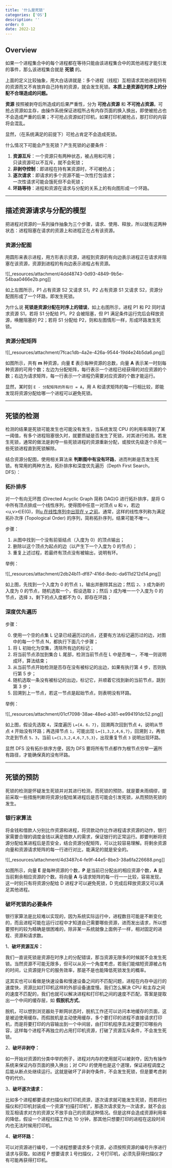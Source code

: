 ```yaml
---
title: '什么是死锁'
categories: ['OS']
description: ''
order: 0
date: 2022-12
---
```


## Overview

如果一个进程集合中的每个进程都在等待只能由该进程集合中的其他进程才能引发的事件，那么该进程集合就是 **死锁** 的。

上面的定义比较抽象，用大白话讲就是：多个进程（线程）互相请求其他进程持有的资源而又不肯放弃自己持有的资源，就会发生死锁。**本质上是资源在时序上的分配不合理造成的问题。**

**资源** 按照被剥夺后所造成的后果严重性，分为 **可抢占资源** 和 **不可抢占资源**。可抢占资源如主存，由操作系统保证进程所占有内存页面的换入换出，即使被抢占也不会造成严重的后果；不可抢占资源如打印机，如果打印机被抢占，那打印的内容将会混乱。

显然，（在系统满足的前提下）可抢占肯定不会造成死锁。

什么情况下可能会产生死锁？产生死锁的必要条件：

1. **资源互斥**：一个资源只有两种状态，被占用和可用；  
   只读资源可以不互斥，就不会死锁；
2. **非剥夺控制**：即进程在持有某资源时，不可被抢占；
3. **逐次请求**：即请求的多个资源不能一次性打包请求；  
   一次性请求可能会饿死但不会死锁；
4. **环路等待**：进程和资源在请求与分配的关系上的有向图形成一个环路。

---

## 描述资源请求与分配的模型

把进程对资源的一系列操作抽象为三个步骤，请求、使用、释放，所以就有这两种状态：进程阻塞在请求的资源上和进程正在占有该资源。

### 资源分配图

用圆形来表示进程，用方形表示资源，进程到资源的有向边表示进程正在请求并阻塞在该资源，资源到进程的有向边表示进程占有资源。

![[_resources/attachment/4dd48743-0d93-4849-9b5e-54baa0466e2b.png]]

如上左图所示，P1 占有资源 S2 又请求 S1，P2 占有资源 S1 又请求 S2，资源分配图形成了一个环路，即发生死锁。

为什么说 **死锁是资源分配在时序上的错误**，如上右图所示，进程 P1 和 P2 同时请求资源 S1，若将 S1 分配给 P1，P2 会被阻塞，但 P1 满足条件运行完后会释放资源，唤醒阻塞的 P2；若将 S1 分配给 P2，则和左图情形一样，形成环路发生死锁。

### 资源分配矩阵

![[_resources/attachment/7fcac1db-4a2e-426a-9544-19d4e24b5da6.png]]

如图所示，共有 **m** 种资源，向量 **E** 表示每种资源的总数，向量 **A** 表示某一时刻每种资源的可用个数；左边为分配矩阵，每行表示一个进程已经获得的对应资源的个数；右边为请求矩阵，每一行表示一个进程仍需要对应资源的个数才能运行。

显然，某时刻 `E - 分配矩阵的所有行 = A`，用 A 和请求矩阵的每一行相比较，即能发现将资源分配给哪一个进程可以避免死锁。

----

## 死锁的检测

检测的结果是死锁可能发生也可能没有发生，当系统发现 CPU 的利用率降到了某一阈值，有多个进程阻塞很久时，就要质疑是否发生了死锁，对其进行检测。若发生死锁，通常的做法是剥夺一些死锁进程的资源重新分配，或按优先级逐个杀死一些死锁进程直到死锁解除。

结合资源分配图，使用相关算法来 **判断图中有没有环路**，进而判断是否发生死锁。有常用的两种方法，拓扑排序和深度优先遍历（Depth First Search，DFS）：

### 拓扑排序

对一个有向无环图 (Directed Acyclic Graph 简称 DAG)G 进行拓扑排序，是将 G 中所有顶点排成一个线性序列，使得图中任意一对顶点 u 和 v，若边<u,v>∈E(G)，则<u>u 在线性序列中出现在 v 之前</u>。通常，这样的线性序列称为满足拓扑次序 (Topological Order) 的序列，简称拓扑序列，结果可能不唯一。

步骤：

1. 从图中找到一个没有前驱结点（入度为 0）的顶点输出；
2. 删除以这个顶点为起点的边（以产生下一个入度为 0 的节点）；
3. 重复上述过程，若最终有顶点没有被输出，说明有环。

举例：

![[_resources/attachment/2db24b11-df87-416d-8edc-da611d212d14.png]]

如上图，先找到一个入度为 0 的节点 `1`，输出并删除其出边；然后 `2`、`3` 成为新的入度为 0 的节点，随机选取一个，假设选取 `2`；然后 `3` 成为唯一一个入度为 0 的节点，选择 `3`，剩下的点入度都不为 0，即存在环路；

### 深度优先遍历

步骤：

 0. 使用一个空的点集 L 记录已经遍历过的点，还要有方法标记遍历过的边，对图中的每一个节点 N，都执行下面几个步骤；
1. 将 L 初始化为空集，清除所有边的标记；
2. 将当前节点添加到集合 L 尾部，检测当前节点在 L 中是否唯一，不唯一则说明成环，算法结束；
3. 从当前节点开始检测是否存在没有被标记的出边，如果有执行第 4 步，否则执行第 5 步；
4. 随机选取一条没有被标记的出边，标记它，并顺着它找到新的当前节点，跳到第 3 步；
5. 回溯到上一节点，若这一节点是起始节点，则表明没有环路。

举例：

![[_resources/attachment/01cf7098-38ae-48ed-a381-ee994191dc52.png]]

如上图，假设先选取 `4`，深度遍历 `L={4，6，7}`，回溯两次回到节点 `4`，说明从节点 `4` 开始没有环路；再选择节点 `1`，可能出现 `L={1,3,2,4,6,7}`，回溯到 `2`，再依次走到节点 `5，3`，当前 `L={1,3,2,4,6,7,5,3}`，出现重复节点 `3` 说明出现环路。

显然 DFS 没有拓扑排序方便，因为 DFS 要将所有节点都作为根节点穷举一遍所有路径，才能确保真的没有环路。

---

## 死锁的预防

死锁的检测是怀疑发生死锁并对其进行检测，而死锁的预防，就是要未雨绸缪，提前采取一些措施判断将资源分配给某进程后是否可能会引发死锁，从而预防死锁的发生。

### 银行家算法

将金钱和借款人分别比作资源和进程，将贷款动作比作进程请求资源的动作，银行家需要合理的调度金钱以满足借款人的需求，保证银行的正常运行。即要判断将资源分配给某进程后是否安全，结合资源分配矩阵，可以比较容易理解。将剩余资源向量和资源请求矩阵的每一行进行对比，能满足的就是安全的。

![[_resources/attachment/4d3487c4-fe9f-44e5-8be3-38a6fa226688.png]]

如图所示，向量 **E** 是每种资源的个数，**P** 是当前已分配出的相应资源个数，**A** 是当前剩余相应资源的个数。将向量 **A** 与请求矩阵的每一行一一比较，容易发现，这一时刻只有将资源分配给 D 进程才可以避免死锁，D 完成后释放资源又可以满足其他进程。

### 破坏死锁的必要条件

银行家算法是比较难以实现的，因为系统实际运行中，进程数目可能是不断变化的，而且进程可能在运行过程中才知道自己需要哪些资源，进而发出请求，所以想要预判的较为精确是很困难的，除非某一系统就像上面例子一样，相对固定的进程、资源和请求数。

1、**破坏资源互斥：**

我们一直说死锁是资源在时序上的分配错误，那当资源无限多的时候就不会发生死锁。当然资源不可能无限多，但可以从另一个角度考虑，若我们能缩短资源被占有的时间，让资源提升它的服务效率，那是不是也能降低死锁发生的概率。

这其实也可以看做是快速设备和慢速设备之间的不匹配问题，进程在内存中运行的速度快，资源比如打印机这样的外部设备速度慢。我们怎么解决 CPU 和主存之间的速度不匹配的，我们也就可以解决进程和打印机之间的速度不匹配，答案是提取出一个中间的缓存层，如 **假脱机方式**。

脱机，可以想到浏览器处于断网状态时，脱机工作还可以访问本地缓存的页面，这是被迫使用缓存。而假脱机是主动使用缓存，多个要打印的进程不直接请求打印机，而是将要打印的内容输出到一个中间层，由打印机程序去决定要打印哪些内容，这样每个进程不再独立的占用打印机资源，打破了资源互斥条件，不会发生死锁。

2、**破坏非剥夺：**

如一开始对资源的分类中举的例子，进程对内存的使用就可以被剥夺，因为有操作系统来保证内存页面的换入换出；对 CPU 的使用也是这个道理，保证进程调度之后能从断点处继续运行。这就是破坏了非剥夺条件，不会发生死锁，但是要考虑剥夺的代价。

3、**破坏逐次请求：**

比如多个进程都要请求扫描仪和打印机资源，逐次请求就可能发生死锁，而若将扫描仪和打印机封装成一个资源“扫描打印机”，那逐次请求变为一次请求，就不会出现互相请求对方的资源又不放手自己的资源这种情况。但是这样会造成资源利用率的降低，假设一个进程扫描工作达 10 分钟，那其他只想要打印的进程在这段时间内也无法时候用打印机。

4、**破坏环路：**

可以对资源进行编号，一个进程想要请求多个资源，必须按照资源的编号升序进行请求与获取。如进程 P 想要请求１号扫描仪，２号打印机，必须先获得扫描仪才有可能再获得打印机。
